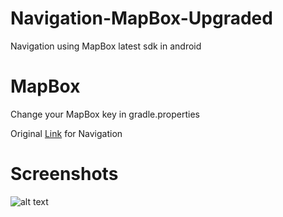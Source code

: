 # Navigation-MapBox-Upgraded
Navigation using MapBox latest sdk in android

# MapBox
Change your MapBox key in gradle.properties

Original [Link](https://docs.mapbox.com/android/navigation/examples/turn-by-turn-experience/) for Navigation

# Screenshots 

![alt text](https://github.com/orbitalsonic/Navigation-MapBox-Android-Upgraded/blob/master/Screenshots/Screenshot_1.jpg?raw=true)
